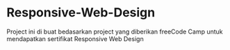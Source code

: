 # Responsive-Web-Design
Project ini di buat bedasarkan project yang diberikan freeCode Camp untuk mendapatkan sertifikat Responsive Web Design
